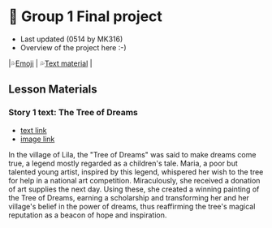 # 📘 Group 1 Final project 
+ Last updated (0514 by MK316)
+ Overview of the project here :-)

|💦[Emoji](https://gist.github.com/rxaviers/7360908) | 💦[Text material](https://raw.githubusercontent.com/MK316/Spring2024/main/DLTESOL/project/story01.txt) |

## Lesson Materials
### Story 1 text: The Tree of Dreams 
+ [text link](https://raw.githubusercontent.com/MK316/Spring2024/main/DLTESOL/project/story01.txt)
+ [image link](https://github.com/MK316/Spring2024/blob/main/DLTESOL/project/Story01.png)
  
**<Synopsis>**
In the village of Lila, the "Tree of Dreams" was said to make dreams come true, a legend mostly regarded as a children's tale. Maria, a poor but talented young artist, inspired by this legend, whispered her wish to the tree for help in a national art competition. Miraculously, she received a donation of art supplies the next day. Using these, she created a winning painting of the Tree of Dreams, earning a scholarship and transforming her and her village's belief in the power of dreams, thus reaffirming the tree's magical reputation as a beacon of hope and inspiration.
